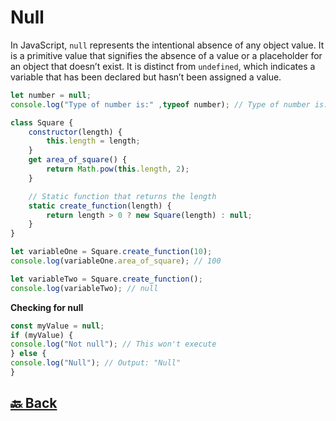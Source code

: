 
<h1>Null</h1>

In JavaScript, `null` represents the intentional absence of any object value. It is a primitive value that signifies the absence of a value or a placeholder for an object that doesn’t exist. It is distinct from `undefined`, which indicates a variable that has been declared but hasn’t been assigned a value.

```javascript
let number = null;
console.log("Type of number is:" ,typeof number); // Type of number is: object
```

```javascript
class Square {
	constructor(length) {
		this.length = length;
	}
	get area_of_square() {
		return Math.pow(this.length, 2);
	}

	// Static function that returns the length
	static create_function(length) {
		return length > 0 ? new Square(length) : null;
	}
}

let variableOne = Square.create_function(10);
console.log(variableOne.area_of_square); // 100

let variableTwo = Square.create_function();
console.log(variableTwo); // null
```

**Checking for null**

```javascript
const myValue = null;
if (myValue) {
console.log("Not null"); // This won't execute
} else {
console.log("Null"); // Output: "Null"
}
```

<h2><a href="https://github.com/sanjay9616/JavaScript/blob/master/JavaScript-Tutorial/Data-Types/README.md"> 🔙 Back</a></h2>
